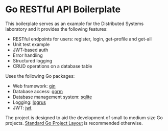 # Go RESTful API Boilerplate

This boilerplate serves as an example for the Distributed Systems laboratory and it provides the following features:
* RESTful endpoints for users: register, login, get-profile and get-all
* Unit test example
* JWT-based auth
* Error handling 
* Structured logging
* CRUD operations on a database table

Uses the following Go packages:
* Web framework: [gin](https://github.com/gin-gonic/gin)
* Database access: [gorm](https://gorm.io/index.html)
* Database management system: [sqlite](https://www.sqlite.org/index.html) 
* Logging: [logrus](https://github.com/sirupsen/logrus)
* JWT: [jwt](https://github.com/golang-jwt/jwt)

The project is designed to aid the development of small to medium size Go projects. [Standard Go Project Layout](https://github.com/golang-standards/project-layout) is recommended otherwise.